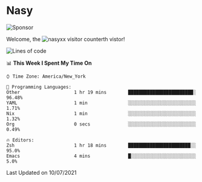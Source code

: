 # Nasy

<!--
<p align="center">
<img height="200" src="https://github-readme-stats.vercel.app/api?username=nasyxx&count_private=true&show_icons=true&theme=dracula&include_all_commits=true"/>
<img height="200" src="https://github-readme-stats.vercel.app/api/top-langs/?username=nasyxx&theme=dracula&hide=html,jupyter+notebook&count_private=true&show_icons=true"/>
</p>

  
----------------
-->

![Sponsor](https://img.shields.io/static/v1.svg?label=Sponsor&message=%E2%9D%A4&logo=GitHub&style=flat&color=pink)
 
Welcome, the ![nasyxx visitor counter](https://count.getloli.com/get/@nasyxx?theme=rule34)th vistor!
 
<!--START_SECTION:waka-->
![Lines of code](https://img.shields.io/badge/From%20Hello%20World%20I%27ve%20Written-5.4%20million%20lines%20of%20code-blue)

📊 **This Week I Spent My Time On** 

```text
⌚︎ Time Zone: America/New_York

💬 Programming Languages: 
Other                    1 hr 19 mins        ████████████████████████░   96.48% 
YAML                     1 min               ░░░░░░░░░░░░░░░░░░░░░░░░░   1.71% 
Nix                      1 min               ░░░░░░░░░░░░░░░░░░░░░░░░░   1.32% 
Org                      0 secs              ░░░░░░░░░░░░░░░░░░░░░░░░░   0.49%

🔥 Editors: 
Zsh                      1 hr 18 mins        ███████████████████████░░   95.0% 
Emacs                    4 mins              █░░░░░░░░░░░░░░░░░░░░░░░░   5.0%

```


 Last Updated on 10/07/2021
<!--END_SECTION:waka-->

<!-- ![visitors](https://visitor-badge.laobi.icu/badge?page_id=nasyxx.nasyxx) -->
